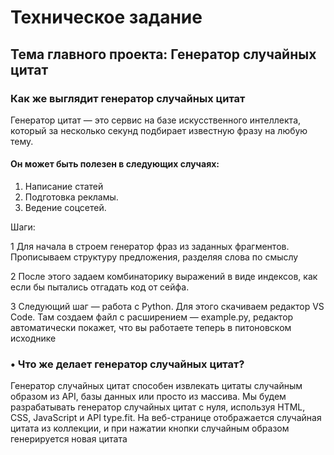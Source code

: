 # Техническое задание
## Тема главного проекта: Генератор случайных цитат
### Как же выглядит генератор случайных цитат

Генератор цитат — это сервис на базе искусственного интеллекта, который за несколько секунд подбирает известную фразу на любую тему.

#### Он может быть полезен в следующих случаях:
1.	Написание статей
2.	Подготовка рекламы. 
3.	Ведение соцсетей.
   
Шаги: 
   
1 Для начала в  строем генератор фраз из заданных фрагментов. Прописываем структуру предложения, разделяя слова по смыслу

2  После этого задаем комбинаторику выражений в виде индексов, как если бы пытались отгадать код от сейфа.

3  Следующий шаг — работа с Python. Для этого скачиваем редактор VS Code. Там создаем файл с расширением — example.py, редактор автоматически покажет, что вы работаете теперь в питоновском исходнике
 
### •	Что же делает генератор случайных цитат?
Генератор случайных цитат способен извлекать цитаты случайным образом из API, базы данных или просто из массива. Мы будем разрабатывать генератор случайных цитат с нуля, используя HTML, CSS, JavaScript и API type.fit. На веб-странице отображается случайная цитата из коллекции, и при нажатии кнопки случайным образом генерируется новая цитата

